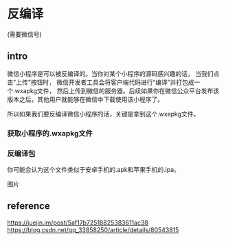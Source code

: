 # 反编译

(需要微信号)

##  intro

微信小程序是可以被反编译的。当你对某个小程序的源码感兴趣的话，
当我们点击"上传"按钮时， 微信开发者工具会将客户端代码进行“编译”并打包成一个.wxapkg文件，
然后上传到微信的服务器。后续如果你在微信公众平台发布该版本之后，其他用户就能够在微信中下载使用该小程序了。

所以如果我们要反编译微信小程序的话，关键是拿到这个.wxapkg文件。

### 获取小程序的.wxapkg文件


### 反编译包

你可能会认为这个文件类似于安卓手机的.apk和苹果手机的.ipa。


图片

###


## reference 

https://juejin.im/post/5af17b72518825383611ac38
https://blog.csdn.net/qq_33858250/article/details/80543815
